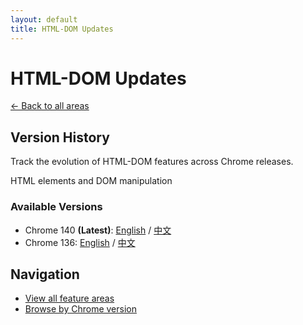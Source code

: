 ```yaml
---
layout: default
title: HTML-DOM Updates
---
```


# HTML-DOM Updates

[← Back to all areas](../index.html)

## Version History

Track the evolution of HTML-DOM features across Chrome releases.

HTML elements and DOM manipulation

### Available Versions

- Chrome 140 **(Latest)**: [English](./chrome-140-en.html) / [中文](./chrome-140-zh.html)
- Chrome 136: [English](./chrome-136-en.html) / [中文](./chrome-136-zh.html)

## Navigation

- [View all feature areas](../index.html)
- [Browse by Chrome version](../../versions/index.html)
